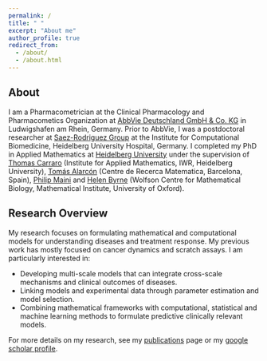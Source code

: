 ```yaml
---
permalink: /
title: " "
excerpt: "About me"
author_profile: true
redirect_from: 
  - /about/
  - /about.html
---
```


## About

I am a Pharmacometrician at the Clinical Pharmacology and Pharmacometics Organization at [AbbVie Deutschland GmbH & Co. KG](https://www.abbvie.de/) in Ludwigshafen am Rhein, Germany. Prior to AbbVie, I was a postdoctoral researcher at [Saez-Rodriguez Group](http://saezlab.org/) at the Institute for Computational Biomedicine, Heidelberg University Hospital, Germany. I completed my PhD in Applied Mathematics at [Heidelberg University](http://www.uni-heidelberg.de) under the supervision of [Thomas Carraro](https://numerik.iwr.uni-heidelberg.de/~carraro/?page_id=119) (Institute for Applied Mathematics, IWR, Heidelberg University), [Tomás Alarcón](https://sites.google.com/site/tomasalarc/home) (Centre de Recerca Matematica, Barcelona, Spain), [Philip Maini](https://people.maths.ox.ac.uk/maini/) and [Helen Byrne](https://www.maths.ox.ac.uk/people/helen.byrne) (Wolfson Centre for Mathematical Biology, Mathematical Institute, University of Oxford).


## Research Overview

My research focuses on formulating mathematical and computational models for understanding diseases and treatment response. My previous work has mostly focused on cancer dynamics and scratch assays. I am particularly interested in:
- Developing multi-scale models that can integrate cross-scale mechanisms and clinical outcomes of diseases.
- Linking models and experimental data through parameter estimation and model selection.
- Combining mathematical frameworks with computational, statistical and machine learning methods to formulate predictive clinically relevant models.

For more details on my research, see my [publications](https://victoriapb.github.io/publications/) page or my [google scholar profile](https://scholar.google.co.uk/citations?user=qPGebTIAAAAJ&hl=en).



